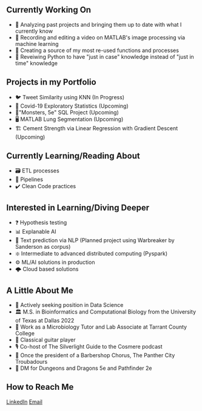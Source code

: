## Currently Working On
- 📅 Analyzing past projects and bringing them up to date with what I currently know
- 🎥 Recording and editing a video on MATLAB's image processing via machine learning
- 📂 Creating a source of my most re-used functions and processes
- 🐍 Reveiwing Python to have "just in case" knowledge instead of "just in time" knowledge

## Projects in my Portfolio 
- 🐦 Tweet Similarity using KNN (In Progress)
- 🔬 Covid-19 Exploratory Statistics (Upcoming)
- 🐲"Monsters, 5e" SQL Project (Upcoming)
- 🖥️ MATLAB Lung Segmentation (Upcoming)
- 🏗️ Cement Strength via Linear Regression with Gradient Descent (Upcoming)

## Currently Learning/Reading About
- 🗃️ ETL processes
- 🔗 Pipelines
- ✔️ Clean Code practices

## Interested in Learning/Diving Deeper
- ❓ Hypothesis testing
- 📊 Explanable AI
- 📖 Text prediction via NLP (Planned project using Warbreaker by Sanderson as corpus)
- ❇️ Intermediate to advanced distributed computing (Pyspark)
- ⚙️ ML/AI solutions in production
- 🌩️ Cloud based solutions

## A Little About Me
- 🔭 Actively seeking position in Data Science
- 🏛️ M.S. in Bioinformatics and Computational Biology from the University of Texas at Dallas 2022
- 🦠 Work as a Microbiology Tutor and Lab Associate at Tarrant County College
- 🎸 Classical guitar player
- 🎙️ Co-host of The Silverlight Guide to the Cosmere podcast
- 🎵 Once the president of a Barbershop Chorus, The Panther City Troubadours
- 🐉 DM for Dungeons and Dragons 5e and Pathfinder 2e

## How to Reach Me
[LinkedIn](https://www.linkedin.com/in/alexbaumannmsbcib/)
[Email](alexander.david.baumann@gmail.com)
